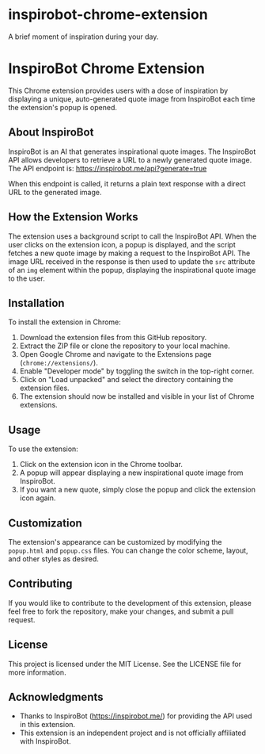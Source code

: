 # inspirobot-chrome-extension
A brief moment of inspiration during your day. 

# InspiroBot Chrome Extension

This Chrome extension provides users with a dose of inspiration by displaying a unique, auto-generated quote image from InspiroBot each time the extension's popup is opened.

## About InspiroBot

InspiroBot is an AI that generates inspirational quote images. The InspiroBot API allows developers to retrieve a URL to a newly generated quote image. The API endpoint is:
https://inspirobot.me/api?generate=true


When this endpoint is called, it returns a plain text response with a direct URL to the generated image.

## How the Extension Works

The extension uses a background script to call the InspiroBot API. When the user clicks on the extension icon, a popup is displayed, and the script fetches a new quote image by making a request to the InspiroBot API. The image URL received in the response is then used to update the `src` attribute of an `img` element within the popup, displaying the inspirational quote image to the user.

## Installation

To install the extension in Chrome:

1. Download the extension files from this GitHub repository.
2. Extract the ZIP file or clone the repository to your local machine.
3. Open Google Chrome and navigate to the Extensions page (`chrome://extensions/`).
4. Enable "Developer mode" by toggling the switch in the top-right corner.
5. Click on "Load unpacked" and select the directory containing the extension files.
6. The extension should now be installed and visible in your list of Chrome extensions.

## Usage

To use the extension:

1. Click on the extension icon in the Chrome toolbar.
2. A popup will appear displaying a new inspirational quote image from InspiroBot.
3. If you want a new quote, simply close the popup and click the extension icon again.

## Customization

The extension's appearance can be customized by modifying the `popup.html` and `popup.css` files. You can change the color scheme, layout, and other styles as desired.

## Contributing

If you would like to contribute to the development of this extension, please feel free to fork the repository, make your changes, and submit a pull request.

## License

This project is licensed under the MIT License. See the LICENSE file for more information.

## Acknowledgments

- Thanks to InspiroBot (https://inspirobot.me/) for providing the API used in this extension.
- This extension is an independent project and is not officially affiliated with InspiroBot.
